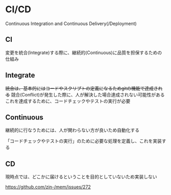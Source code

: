 # CI/CD

Continuous Integration and Continuous Delivery(/Deployment)

## CI

変更を統合(Integrate)する際に、継続的(Continuous)に品質を担保するための仕組み

## Integrate

~~統合は、基本的にはコードやスクリプトの定義になるためgitの機能で達成される~~
競合(Conflict)が発生した際に、人が解決した場合達成されない可能性がある  
これを達成するために、コードチェックやテストの実行が必要

## Continuous

継続的に行なうためには、人が関わらない方が良いため自動化する

「コードチェックやテストの実行」のために必要な処理を定義し、これを実装する

## CD

現時点では、どこかに届けるということを目的としていないため実装しない

https://github.com/zin-/mem/issues/272